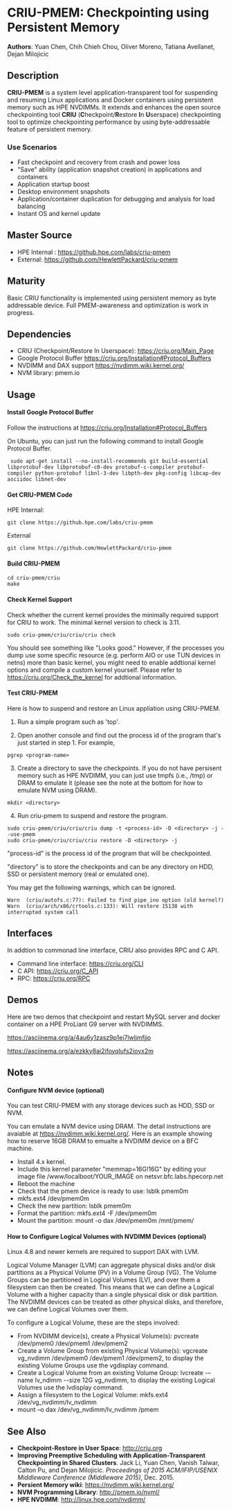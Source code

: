 # CRIU-PMEM: Checkpointing using Persistent Memory

**Authors**: Yuan Chen, Chih Chieh Chou, Oliver Moreno, Tatiana Avellanet, Dejan Milojicic

## Description

**CRIU-PMEM** is a system level application-transparent tool for suspending and resuming Linux applications and Docker containers using persistent memory such as HPE NVDIMMs. It extends and enhances the open source checkpointing tool **CRIU** (**C**heckpoint/**R**estore **I**n **U**serspace) checkpointing tool to optimize checkpointing performance by using byte-addressable feature of persistent memory.

### Use Scenarios
- Fast checkpoint and recovery from crash and power loss
- "Save" ability (application snapshot creation) in applications and containers
- Application startup boost
- Desktop environment snapshots
- Application/container duplication for debugging and analysis for load balancing
- Instant OS and kernel update

## Master Source
- HPE Internal : https://github.hpe.com/labs/criu-pmem
- External:      https://github.com/HewlettPackard/criu-pmem

## Maturity
Basic CRIU functionality is implemented using persistent memory as byte addressable device. Full PMEM-awareness and optimization is work in progress. 

## Dependencies
- CRIU (Checkpoint/Restore In Userspace): https://criu.org/Main_Page
- Google Protocol Buffer https://criu.org/Installation#Protocol_Buffers
- NVDIMM and DAX support https://nvdimm.wiki.kernel.org/
- NVM library: pmem.io

## Usage

<!---
#### Check and Configue Linux Kernel (optional)

Linux kernel v3.11 or newer is required, with some specific options set. If your distribution does not provide the needed kernel, you might want to compile one yourself. Please see CRIU web page for the detailed kenerl options that must be enabled.

Here is an example how to check the kernel option CONFIG_CHECKPOINT_RESTORE. 
```
grep CONFIG_CHECKPOINT_RESTORE= /boot/config-`uname -r`
CONFIG_CHECKPOINT_RESTORE=y
```
Please refer to https://criu.org/Check_the_kernel for how to configure linux kernel.
-->
#### Install Google Protocol Buffer 

Follow the instructions at https://criu.org/Installation#Protocol_Buffers

On Ubuntu, you can just run the following command to install Google Protocol Buffer.
```
 sudo apt-get install --no-install-recommends git build-essential libprotobuf-dev libprotobuf-c0-dev protobuf-c-compiler protobuf-compiler python-protobuf libnl-3-dev libpth-dev pkg-config libcap-dev asciidoc libnet-dev
```
<!---
####  Install Other Packages (optional)

If you would like to use make test you should install libaio-devel (RPM) or libaio-dev (DEB).
For test launcher zdtm.py you need PyYAML (RPM) or python-yaml (DEB).
-->

#### Get CRIU-PMEM Code
HPE Internal: 
```
git clone https://github.hpe.com/labs/criu-pmem
```
External
```
git clone https://github.com/HewlettPackard/criu-pmem
```
<!---
The following commands show how to create an ext4 filesystem in the pmem0 device:

```
mkfs -t ext4 /dev/pmem0
mkdir /mnt/pmem0
mount -o dax /dev/pmem0 /mnt/pmem0
```
-->

#### Build CRIU-PMEM
```
cd criu-pmem/criu
make 
```

#### Check Kernel Support
Check whether the current kernel provides the minimally required support for CRIU to work. The minimal kernel version to check is 3.11. 

```
sudo criu-pmem/criu/criu/criu check
```

You should see something like "Looks good." However, if the processes you dump use some specific resource (e.g. perform AIO or use TUN devices in netns) more than basic kernel, you might need to enable addtional kernel options and compile a custom kernel yourself. Please refer to https://criu.org/Check_the_kernel for addtional information.

#### Test CRIU-PMEM

Here is how to suspend and restore an Linux appliation using CRIU-PMEM.

1. Run a simple program such as 'top'.

2. Open another console and find out the process id of the program that's just started in step 1. For example,
```
pgrep <program-name> 
```
3. Create a directory to save the checkpoints. If you do not have persisent memory such as HPE NVDIMM, you can just use tmpfs (i.e., /tmp) or DRAM to emulate it (please see the note at the bottom for how to emulate NVM using DRAM).
```
mkdir <directory>
```
4. Run criu-pmem to suspend and restore the program.
```
sudo criu-pmem/criu/criu/criu dump -t <process-id> -D <directory> -j --use-pmem
sudo criu-pmem/criu/criu/criu restore -D <directory> -j
```
"process-id" is the process id of the program that will be checkpointed.

"directory" is to store the checkpoints and can be any directory on HDD, SSD or persistent memory (real or emulated one).

You may get the following warnings, which can be ignored. 
```
Warn  (criu/autofs.c:77): Failed to find pipe_ino option (old kernel?)
Warn  (criu/arch/x86/crtools.c:133): Will restore 15138 with interrupted system call
```
<!---
####  Another implemenation

This is another implementation of CRIU-PMEM using Non-Volatile-Memory Library (nvml). It's in branch 'libpmem'. Here are the steps to build and test this version.

Download and install nvml (follow the instrutions at https://github.com/pmem/nvml/tree/master

switch to branch 'libpmem'
```
git checkout libpmem
```

Follow the instructions in the master branch to build and test CRIU-PMEM. 
-->
## Interfaces

In addtion to commonad line interface, CRIU also provides RPC and C API.  
- Command line interface: https://criu.org/CLI
- C API: https://criu.org/C_API
- RPC: https://criu.org/RPC

## Demos

Here are two demos that checkpoint and restart MySQL server and docker container on a HPE ProLiant G9 server with NVDIMMS. 

https://asciinema.org/a/4au6y1zasz9p1ej7lwljmfjjo

https://asciinema.org/a/ezkky8ai2ifoyqlufs2iovx2m

<!---
#### Checkpoint and restore a docker container
##### Install experimental Docker binary (Docker Engine 1.10.0)
###### Ubuntu
```
wget https://github.com/boucher/docker/releases/download/v1.10_2-16-16-experimental/docker-1.10.0-dev
service docker stop
mv /usr/bin/docker /usr/bin/docker.Orig
cp docker-1.10_2-16-16-experimental/docker-1.10.0-dev /usr/bin/docker
service docker start
```
###### Fedora
```
sudo dnf update

open /etc/yum.repos.d/docker.repo for edit and add
[dockerrepo]
name=Docker Repository
baseurl=https://yum.dockerproject.org/repo/main/fedora/$releasever/
enabled=1
gpgcheck=1
gpgkey=https://yum.dockerproject.org/gpg

dnf install docker-2:1.10.3-50.gita612434.fc24.x86_64
service docker stop
wget https://github.com/boucher/docker/releases/download/v1.10_2-16-16-experimental/docker-1.10.0-dev
mv /usr/bin/docker/docker-1.10.0-dev /usr/bin/docker.Orig
cp docker-1.10_2-16-16-experimental /usr/bin/docker
service docker start
```
<!---
##### Checkpoint a docker container
```
docker ps
docker checkpoint --image-dir <pathToDumpFiles> <cid>
```
##### Restore a docker container
```
docker restore --image-dir <pathToDumpFiles> <cid>
```
-->
## Notes

#### Configure NVM device (optional)

You can test CRIU-PMEM with any storage devices such as HDD, SSD or NVM. 

You can emulate a NVM device using DRAM. The detail instructions are avaiable at https://nvdimm.wiki.kernel.org/. Here is an example showing how to reserve 16GB DRAM to emualte a NVDIMM device on a BFC machine.

- Install 4.x kernel.
- Include this kernel parameter "memmap=16G!16G" by editing your image file /www/localboot/YOUR_IMAGE on netsvr.bfc.labs.hpecorp.net 
- Reboot the machine
- Check that the pmem device is ready to use: lsblk pmem0m
- mkfs.ext4 /dev/pmem0m
- Check the new partition: lsblk pmem0m
- Format the partition: mkfs.ext4 -F /dev/pmem0m
- Mount the partition:  mount -o dax /dev/pmem0m /mnt/pmem/

#### How to Configure Logical Volumes with NVDIMM Devices (optional)

Linux 4.8 and newer kernels are required to support DAX with LVM.

Logical Volume Manager (LVM) can aggregate physical disks and/or disk partitions as a Physical Volume (PV) in a Volume Group (VG). The Volume Groups can be partitioned in Logical Volumes (LV), and over them a filesystem can then be created. This means that we can define a Logical Volume with a higher capacity than a single physical disk or disk partition. The NVDIMM devices can be treated as other physical disks, and therefore, we can define Logical Volumes over them.

To configure a Logical Volume, these are the steps involved:
- From NVDIMM device(s), create a Physical Volume(s): pvcreate /dev/pmem0 /dev/pmem1 /dev/pmem2
- Create a Volume Group from existing Physical Volume(s): vgcreate vg_nvdimm /dev/pmem0 /dev/pmem1 /dev/pmem2, to display the existing Volume Groups use the vgdisplay command.
- Create a Logical Volume from an existing Volume Group: lvcreate -–name lv_ndimm --size 12G vg_nvdimm, to display the existing Logical Volumes use the lvdisplay command.
- Assign a filesystem to the Logical Volume: mkfs.ext4 /dev/vg_nvdimm/lv_nvdimm
- mount –o dax /dev/vg_nvdimm/lv_nvdimm /pmem

## See Also

- **Checkpoint-Restore in User Space**: http://criu.org
- **Improving Preemptive Scheduling with Application-Transparent Checkpointing in Shared Clusters**.  Jack Li, Yuan Chen, Vanish
    Talwar, Calton Pu, and Dejan Milojicic.  *Proceedings of 2015 ACM/IFIP/USENIX Middleware Conference (Middleware 2015)*, Dec. 2015.
- **Persient Memory wiki**: https://nvdimm.wiki.kernel.org/
- **NVM Programming Library**: http://pmem.io/nvml/
- **HPE NVDIMM**: http://linux.hpe.com/nvdimm/
